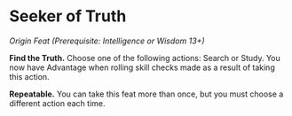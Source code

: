 # Seeker of Truth

*Origin Feat (Prerequisite: Intelligence or Wisdom 13+)*

**Find the Truth.** Choose one of the following actions: Search or Study. You now have Advantage when rolling skill checks made as a result of taking this action.

**Repeatable.** You can take this feat more than once, but you must choose a different action each time.